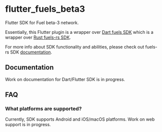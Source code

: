 # flutter_fuels_beta3

Flutter SDK for Fuel beta-3 network.

Essentially, this Flutter plugin is a wrapper over [Dart fuels SDK](https://github.com/Fuelet/fuels-dart-beta3/tree/main/packages/fuels_beta3) which is a wrapper over [Rust fuels-rs SDK](https://github.com/FuelLabs/fuels-rs).

For more info about SDK functionality and abilities, please check out fuels-rs SDK [documentation](https://fuellabs.github.io/fuels-rs/v0.34.0/index.html).

## Documentation
Work on documentation for Dart/Flutter SDK is in progress.

## FAQ
### What platforms are supported?
Currently, SDK supports Android and iOS/macOS platforms. Work on web support is in progress. 